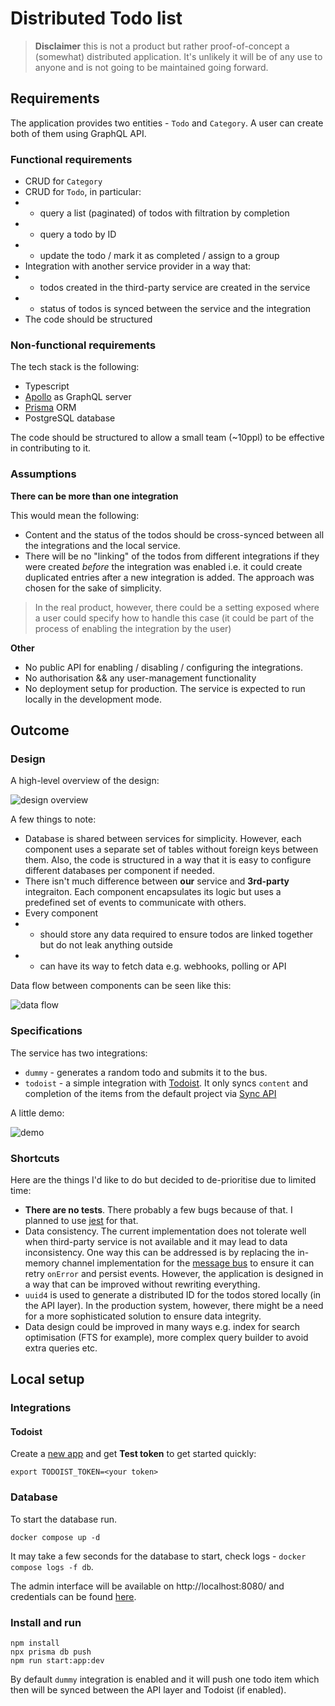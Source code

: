 # Distributed Todo list

> **Disclaimer** this is not a product but rather proof-of-concept a (somewhat) distributed
> application. It's unlikely it will be of any use to anyone and is not going to be maintained
> going forward.

## Requirements

The application provides two entities - `Todo` and `Category`. A user can create both of them using GraphQL API. 

### Functional requirements

* CRUD for `Category`
* CRUD for `Todo`, in particular:
* * query a list (paginated) of todos with filtration by completion
* * query a todo by ID
* * update the todo / mark it as completed / assign to a group
* Integration with another service provider in a way that:
* * todos created in the third-party service are created in the service
* * status of todos is synced between the service and the integration
* The code should be structured

### Non-functional requirements

The tech stack is the following:

* Typescript
* [Apollo](https://www.apollographql.com/docs/react/get-started) as GraphQL server
* [Prisma](https://www.prisma.io/typescript) ORM
* PostgreSQL database

The code should be structured to allow a small team (~10ppl) to be effective in contributing to it.

### Assumptions

**There can be more than one integration**

This would mean the following:

* Content and the status of the todos should be cross-synced between all the integrations and the local service.
* There will be no "linking" of the todos from different integrations if they were created *before* the integration was enabled i.e. it could create duplicated entries after a new integration is added. The approach was chosen for the sake of simplicity.

> In the real product, however, there could be a setting exposed where a user could specify how to handle this case (it could be part of the process of enabling the integration by the user)

**Other**
* No public API for enabling / disabling / configuring the integrations.
* No authorisation && any user-management functionality
* No deployment setup for production. The service is expected to run locally in the development mode.

## Outcome

### Design

A high-level overview of the design:

![design overview](docs/design_overview.png)

A few things to note:

* Database is shared between services for simplicity. However, each component uses a separate set of tables without foreign keys between them. Also, the code is structured in a way that it is easy to configure different databases per component if needed.
* There isn't much difference between **our** service and **3rd-party** integraiton. Each component encapsulates its logic but uses a predefined set of events to communicate with others.
* Every component
* * should store any data required to ensure todos are linked together but do not leak anything outside
* * can have its way to fetch data e.g. webhooks, polling or API

Data flow between components can be seen like this:

![data flow](docs/data_flow.png)

### Specifications

The service has two integrations:

* `dummy` - generates a random todo and submits it to the bus.
* `todoist` - a simple integration with [Todoist](https://todoist.com/). It only syncs `content` and completion of the items from the default project via [Sync API](https://developer.todoist.com/sync/v9/#items)

A little demo:

![demo](https://github.com/zerc/dotos/assets/306862/e549b0b9-a921-4b3c-a142-b047826e64c4)



### Shortcuts

Here are the things I'd like to do but decided to de-prioritise due to limited time:

* **There are no tests**. There probably a few bugs because of that. I planned to use [jest](https://jestjs.io/docs/getting-started) for that.
* Data consistency. The current implementation does not tolerate well when third-party service is not available and it may lead to data inconsistency. One way this can be addressed is by replacing the in-memory channel implementation for the [message bus](https://github.com/Dashlane/ts-event-bus) to ensure it can retry `onError` and persist events. However, the application is designed in a way that can be improved without rewriting everything.
* `uuid4` is used to generate a distributed ID for the todos stored locally (in the API layer). In the production system, however, there might be a need for a more sophisticated solution to ensure data integrity.
* Data design could be improved in many ways e.g. index for search optimisation (FTS for example), more complex query builder to avoid extra queries etc.

## Local setup

### Integrations

#### Todoist

Create a [new app](https://developer.todoist.com/appconsole.html) and get **Test token** to get started quickly:

```shell
export TODOIST_TOKEN=<your token>
```

### Database

To start the database run.

```shell
docker compose up -d
```

It may take a few seconds for the database to start, check logs - `docker compose logs -f db`.

The admin interface will be available on http://localhost:8080/ and credentials can be found [here](./.env).

### Install and run

```shell
npm install
npx prisma db push
npm run start:app:dev
```

By default `dummy` integration is enabled and it will push one todo item which then will be synced between the API layer and Todoist (if enabled).
